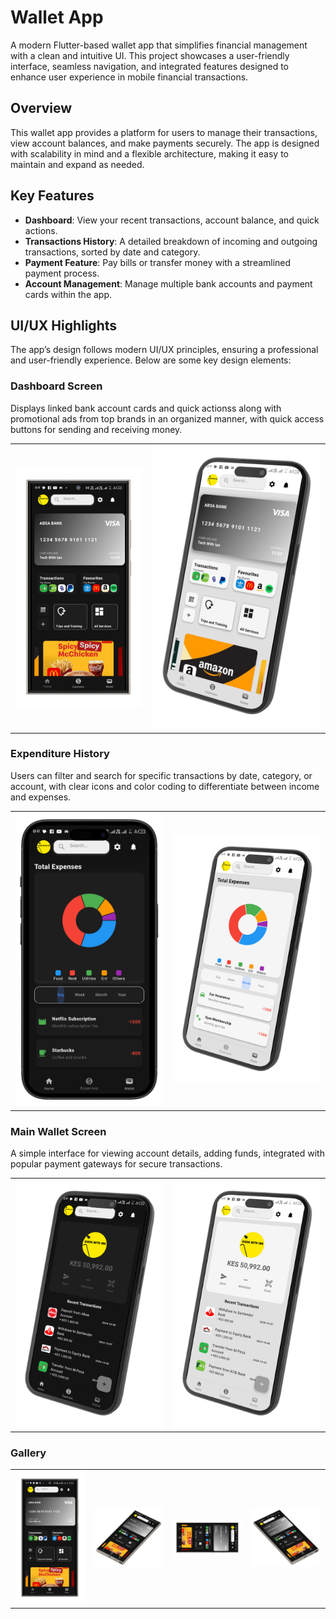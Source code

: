 # Wallet App

A modern Flutter-based wallet app that simplifies financial management with a clean and intuitive UI. This project showcases a user-friendly interface, seamless navigation, and integrated features designed to enhance user experience in mobile financial transactions.

## Overview

This wallet app provides a platform for users to manage their transactions, view account balances, and make payments securely. The app is designed with scalability in mind and a flexible architecture, making it easy to maintain and expand as needed.

## Key Features

- **Dashboard**: View your recent transactions, account balance, and quick actions.
- **Transactions History**: A detailed breakdown of incoming and outgoing transactions, sorted by date and category.
- **Payment Feature**: Pay bills or transfer money with a streamlined payment process.
- **Account Management**: Manage multiple bank accounts and payment cards within the app.

## UI/UX Highlights

The app’s design follows modern UI/UX principles, ensuring a professional and user-friendly experience. Below are some key design elements:

### Dashboard Screen
Displays linked bank account cards and quick actionss  along with promotional ads from top brands in an organized manner, with quick access buttons for sending and receiving money.

<table>
  <tr>
    <td><img src="Screenshot_20241009-104710-portrait.png" alt="Dashboard UI" width="300"/></td>
    <td><img src="Screenshot_20241009-104741-left.png" alt="Expense Tracker" width="400"/></td>
  </tr>
</table>

### Expenditure History
Users can filter and search for specific transactions by date, category, or account, with clear icons and color coding to differentiate between income and expenses.

<table>
  <tr>
    <td><img src="Screenshot_20241009-104718-portrait.png" alt="Transaction History" width="400"/></td>
    <td><img src="Screenshot_20241009-104754-left.png" alt="Transaction Detail" width="400"/></td>
  </tr>
</table>

### Main Wallet Screen
A simple interface for viewing account details, adding funds,  integrated with popular payment gateways for secure transactions.

<table>
  <tr>
    <td><img src="Screenshot_20241009-104724-left.png" alt="Payment Screen" width="400"/></td>
    <td><img src="Screenshot_20241009-104800-left.png" alt="Wallet Overview" width="400"/></td>
  </tr>
</table>


### Gallery
<table>
  <tr>
    <td><img src="Screenshot_20241009-104710-portrait.png" alt="Gallery Images" width="400"/></td>
    <td><img src="Screenshot_20241009-104710-left.png" alt="Gallery Images" width="400"/></td>
    <td><img src="Screenshot_20241009-104710-landscape.png" alt="Gallery Images" width="400"/></td>
    <td><img src="Screenshot_20241009-104710-right.png" alt="Gallery Images" width="400"/></td>
  </tr>
</table>

